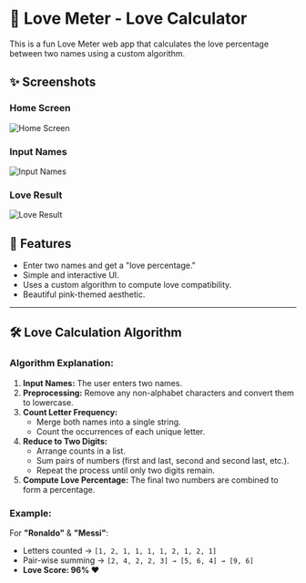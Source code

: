 # 💖 Love Meter - Love Calculator

This is a fun Love Meter web app that calculates the love percentage between two names using a custom algorithm.

## ✨ Screenshots

### Home Screen
![Home Screen](![image](public/home.png)
)

### Input Names
![Input Names](![image](https://github.com/user-attachments/assets/488e61d9-7353-49b9-baaa-00020730ddd1)
)

### Love Result
![Love Result](![image](https://github.com/user-attachments/assets/b88fa79d-5dce-4140-bef4-c4165550b02b)
)


## 🚀 Features

- Enter two names and get a "love percentage."
- Simple and interactive UI.
- Uses a custom algorithm to compute love compatibility.
- Beautiful pink-themed aesthetic.

---

## 🛠️ Love Calculation Algorithm

### Algorithm Explanation:

1. **Input Names:** The user enters two names.
2. **Preprocessing:** Remove any non-alphabet characters and convert them to lowercase.
3. **Count Letter Frequency:**
   - Merge both names into a single string.
   - Count the occurrences of each unique letter.
4. **Reduce to Two Digits:**
   - Arrange counts in a list.
   - Sum pairs of numbers (first and last, second and second last, etc.).
   - Repeat the process until only two digits remain.
5. **Compute Love Percentage:** The final two numbers are combined to form a percentage.

### Example:
For **"Ronaldo"** & **"Messi"**:
- Letters counted → `[1, 2, 1, 1, 1, 1, 2, 1, 2, 1]`
- Pair-wise summing → `[2, 4, 2, 2, 3] → [5, 6, 4] → [9, 6]`
- **Love Score: 96% ❤️**
